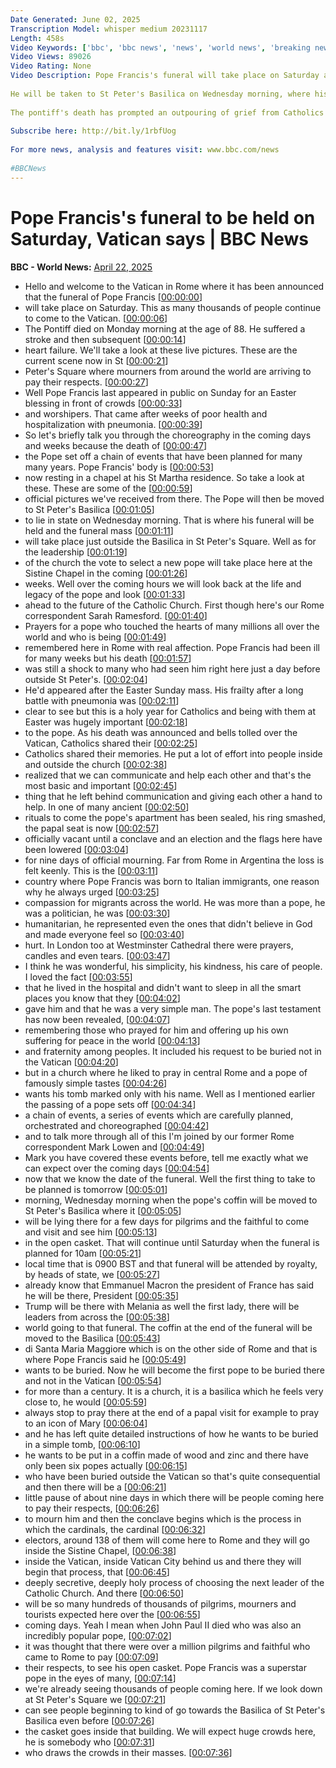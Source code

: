 ```yaml
---
Date Generated: June 02, 2025
Transcription Model: whisper medium 20231117
Length: 458s
Video Keywords: ['bbc', 'bbc news', 'news', 'world news', 'breaking news', 'us news', 'world', 'america', 'usa', 'usa news', 'india news']
Video Views: 89026
Video Rating: None
Video Description: Pope Francis's funeral will take place on Saturday at 10:00 local time (09:00 BST, 08:00 GMT), the Vatican has confirmed.
 
He will be taken to St Peter's Basilica on Wednesday morning, where his casket will remain until burial for the public to pay their respects.
 
The pontiff's death has prompted an outpouring of grief from Catholics across the globe. 
 
Subscribe here: http://bit.ly/1rbfUog
 
For more news, analysis and features visit: www.bbc.com/news
 
#BBCNews
---
```


# Pope Francis's funeral to be held on Saturday, Vatican says | BBC News
**BBC - World News:** [April 22, 2025](https://www.youtube.com/watch?v=Tx8OsWgF-uw)
*  Hello and welcome to the Vatican in Rome where it has been announced that the funeral of Pope Francis [[00:00:00](https://www.youtube.com/watch?v=Tx8OsWgF-uw&t=0.0s)]
*  will take place on Saturday. This as many thousands of people continue to come to the Vatican. [[00:00:06](https://www.youtube.com/watch?v=Tx8OsWgF-uw&t=6.640000000000001s)]
*  The Pontiff died on Monday morning at the age of 88. He suffered a stroke and then subsequent [[00:00:14](https://www.youtube.com/watch?v=Tx8OsWgF-uw&t=14.4s)]
*  heart failure. We'll take a look at these live pictures. These are the current scene now in St [[00:00:21](https://www.youtube.com/watch?v=Tx8OsWgF-uw&t=21.44s)]
*  Peter's Square where mourners from around the world are arriving to pay their respects. [[00:00:27](https://www.youtube.com/watch?v=Tx8OsWgF-uw&t=27.2s)]
*  Well Pope Francis last appeared in public on Sunday for an Easter blessing in front of crowds [[00:00:33](https://www.youtube.com/watch?v=Tx8OsWgF-uw&t=33.84s)]
*  and worshipers. That came after weeks of poor health and hospitalization with pneumonia. [[00:00:39](https://www.youtube.com/watch?v=Tx8OsWgF-uw&t=39.6s)]
*  So let's briefly talk you through the choreography in the coming days and weeks because the death of [[00:00:47](https://www.youtube.com/watch?v=Tx8OsWgF-uw&t=47.04s)]
*  the Pope set off a chain of events that have been planned for many many years. Pope Francis' body is [[00:00:53](https://www.youtube.com/watch?v=Tx8OsWgF-uw&t=53.12s)]
*  now resting in a chapel at his St Martha residence. So take a look at these. These are some of the [[00:00:59](https://www.youtube.com/watch?v=Tx8OsWgF-uw&t=59.28s)]
*  official pictures we've received from there. The Pope will then be moved to St Peter's Basilica [[00:01:05](https://www.youtube.com/watch?v=Tx8OsWgF-uw&t=65.6s)]
*  to lie in state on Wednesday morning. That is where his funeral will be held and the funeral mass [[00:01:11](https://www.youtube.com/watch?v=Tx8OsWgF-uw&t=71.92s)]
*  will take place just outside the Basilica in St Peter's Square. Well as for the leadership [[00:01:19](https://www.youtube.com/watch?v=Tx8OsWgF-uw&t=79.68s)]
*  of the church the vote to select a new pope will take place here at the Sistine Chapel in the coming [[00:01:26](https://www.youtube.com/watch?v=Tx8OsWgF-uw&t=86.48s)]
*  weeks. Well over the coming hours we will look back at the life and legacy of the pope and look [[00:01:33](https://www.youtube.com/watch?v=Tx8OsWgF-uw&t=93.52000000000001s)]
*  ahead to the future of the Catholic Church. First though here's our Rome correspondent Sarah Ramesford. [[00:01:40](https://www.youtube.com/watch?v=Tx8OsWgF-uw&t=100.96000000000001s)]
*  Prayers for a pope who touched the hearts of many millions all over the world and who is being [[00:01:49](https://www.youtube.com/watch?v=Tx8OsWgF-uw&t=109.84s)]
*  remembered here in Rome with real affection. Pope Francis had been ill for many weeks but his death [[00:01:57](https://www.youtube.com/watch?v=Tx8OsWgF-uw&t=117.2s)]
*  was still a shock to many who had seen him right here just a day before outside St Peter's. [[00:02:04](https://www.youtube.com/watch?v=Tx8OsWgF-uw&t=124.64000000000001s)]
*  He'd appeared after the Easter Sunday mass. His frailty after a long battle with pneumonia was [[00:02:11](https://www.youtube.com/watch?v=Tx8OsWgF-uw&t=131.68s)]
*  clear to see but this is a holy year for Catholics and being with them at Easter was hugely important [[00:02:18](https://www.youtube.com/watch?v=Tx8OsWgF-uw&t=138.07999999999998s)]
*  to the pope. As his death was announced and bells tolled over the Vatican, Catholics shared their [[00:02:25](https://www.youtube.com/watch?v=Tx8OsWgF-uw&t=145.28s)]
*  Catholics shared their memories. He put a lot of effort into people inside and outside the church [[00:02:38](https://www.youtube.com/watch?v=Tx8OsWgF-uw&t=158.96s)]
*  realized that we can communicate and help each other and that's the most basic and important [[00:02:45](https://www.youtube.com/watch?v=Tx8OsWgF-uw&t=165.44s)]
*  thing that he left behind communication and giving each other a hand to help. In one of many ancient [[00:02:50](https://www.youtube.com/watch?v=Tx8OsWgF-uw&t=170.16s)]
*  rituals to come the pope's apartment has been sealed, his ring smashed, the papal seat is now [[00:02:57](https://www.youtube.com/watch?v=Tx8OsWgF-uw&t=177.44s)]
*  officially vacant until a conclave and an election and the flags here have been lowered [[00:03:04](https://www.youtube.com/watch?v=Tx8OsWgF-uw&t=184.48s)]
*  for nine days of official mourning. Far from Rome in Argentina the loss is felt keenly. This is the [[00:03:11](https://www.youtube.com/watch?v=Tx8OsWgF-uw&t=191.51999999999998s)]
*  country where Pope Francis was born to Italian immigrants, one reason why he always urged [[00:03:25](https://www.youtube.com/watch?v=Tx8OsWgF-uw&t=205.35999999999999s)]
*  compassion for migrants across the world. He was more than a pope, he was a politician, he was [[00:03:30](https://www.youtube.com/watch?v=Tx8OsWgF-uw&t=210.88s)]
*  humanitarian, he represented even the ones that didn't believe in God and made everyone feel so [[00:03:40](https://www.youtube.com/watch?v=Tx8OsWgF-uw&t=220.07999999999998s)]
*  hurt. In London too at Westminster Cathedral there were prayers, candles and even tears. [[00:03:47](https://www.youtube.com/watch?v=Tx8OsWgF-uw&t=227.35999999999999s)]
*  I think he was wonderful, his simplicity, his kindness, his care of people. I loved the fact [[00:03:55](https://www.youtube.com/watch?v=Tx8OsWgF-uw&t=235.04s)]
*  that he lived in the hospital and didn't want to sleep in all the smart places you know that they [[00:04:02](https://www.youtube.com/watch?v=Tx8OsWgF-uw&t=242.64000000000001s)]
*  gave him and that he was a very simple man. The pope's last testament has now been revealed, [[00:04:07](https://www.youtube.com/watch?v=Tx8OsWgF-uw&t=247.28s)]
*  remembering those who prayed for him and offering up his own suffering for peace in the world [[00:04:13](https://www.youtube.com/watch?v=Tx8OsWgF-uw&t=253.52s)]
*  and fraternity among peoples. It included his request to be buried not in the Vatican [[00:04:20](https://www.youtube.com/watch?v=Tx8OsWgF-uw&t=260.0s)]
*  but in a church where he liked to pray in central Rome and a pope of famously simple tastes [[00:04:26](https://www.youtube.com/watch?v=Tx8OsWgF-uw&t=266.72s)]
*  wants his tomb marked only with his name. Well as I mentioned earlier the passing of a pope sets off [[00:04:34](https://www.youtube.com/watch?v=Tx8OsWgF-uw&t=274.0s)]
*  a chain of events, a series of events which are carefully planned, orchestrated and choreographed [[00:04:42](https://www.youtube.com/watch?v=Tx8OsWgF-uw&t=282.64s)]
*  and to talk more through all of this I'm joined by our former Rome correspondent Mark Lowen and [[00:04:49](https://www.youtube.com/watch?v=Tx8OsWgF-uw&t=289.44s)]
*  Mark you have covered these events before, tell me exactly what we can expect over the coming days [[00:04:54](https://www.youtube.com/watch?v=Tx8OsWgF-uw&t=294.32s)]
*  now that we know the date of the funeral. Well the first thing to take to be planned is tomorrow [[00:05:01](https://www.youtube.com/watch?v=Tx8OsWgF-uw&t=301.2s)]
*  morning, Wednesday morning when the pope's coffin will be moved to St Peter's Basilica where it [[00:05:05](https://www.youtube.com/watch?v=Tx8OsWgF-uw&t=305.92s)]
*  will be lying there for a few days for pilgrims and the faithful to come and visit and see him [[00:05:13](https://www.youtube.com/watch?v=Tx8OsWgF-uw&t=313.76s)]
*  in the open casket. That will continue until Saturday when the funeral is planned for 10am [[00:05:21](https://www.youtube.com/watch?v=Tx8OsWgF-uw&t=321.03999999999996s)]
*  local time that is 0900 BST and that funeral will be attended by royalty, by heads of state, we [[00:05:27](https://www.youtube.com/watch?v=Tx8OsWgF-uw&t=327.44s)]
*  already know that Emmanuel Macron the president of France has said he will be there, President [[00:05:35](https://www.youtube.com/watch?v=Tx8OsWgF-uw&t=335.12s)]
*  Trump will be there with Melania as well the first lady, there will be leaders from across the [[00:05:38](https://www.youtube.com/watch?v=Tx8OsWgF-uw&t=338.72s)]
*  world going to that funeral. The coffin at the end of the funeral will be moved to the Basilica [[00:05:43](https://www.youtube.com/watch?v=Tx8OsWgF-uw&t=343.76000000000005s)]
*  di Santa Maria Maggiore which is on the other side of Rome and that is where Pope Francis said he [[00:05:49](https://www.youtube.com/watch?v=Tx8OsWgF-uw&t=349.52000000000004s)]
*  wants to be buried. Now he will become the first pope to be buried there and not in the Vatican [[00:05:54](https://www.youtube.com/watch?v=Tx8OsWgF-uw&t=354.72s)]
*  for more than a century. It is a church, it is a basilica which he feels very close to, he would [[00:05:59](https://www.youtube.com/watch?v=Tx8OsWgF-uw&t=359.92s)]
*  always stop to pray there at the end of a papal visit for example to pray to an icon of Mary [[00:06:04](https://www.youtube.com/watch?v=Tx8OsWgF-uw&t=364.72s)]
*  and he has left quite detailed instructions of how he wants to be buried in a simple tomb, [[00:06:10](https://www.youtube.com/watch?v=Tx8OsWgF-uw&t=370.48s)]
*  he wants to be put in a coffin made of wood and zinc and there have only been six popes actually [[00:06:15](https://www.youtube.com/watch?v=Tx8OsWgF-uw&t=375.28000000000003s)]
*  who have been buried outside the Vatican so that's quite consequential and then there will be a [[00:06:21](https://www.youtube.com/watch?v=Tx8OsWgF-uw&t=381.84000000000003s)]
*  little pause of about nine days in which there will be people coming here to pay their respects, [[00:06:26](https://www.youtube.com/watch?v=Tx8OsWgF-uw&t=386.64000000000004s)]
*  to mourn him and then the conclave begins which is the process in which the cardinals, the cardinal [[00:06:32](https://www.youtube.com/watch?v=Tx8OsWgF-uw&t=392.0s)]
*  electors, around 138 of them will come here to Rome and they will go inside the Sistine Chapel, [[00:06:38](https://www.youtube.com/watch?v=Tx8OsWgF-uw&t=398.88s)]
*  inside the Vatican, inside Vatican City behind us and there they will begin that process, that [[00:06:45](https://www.youtube.com/watch?v=Tx8OsWgF-uw&t=405.36s)]
*  deeply secretive, deeply holy process of choosing the next leader of the Catholic Church. And there [[00:06:50](https://www.youtube.com/watch?v=Tx8OsWgF-uw&t=410.96s)]
*  will be so many hundreds of thousands of pilgrims, mourners and tourists expected here over the [[00:06:55](https://www.youtube.com/watch?v=Tx8OsWgF-uw&t=415.92s)]
*  coming days. Yeah I mean when John Paul II died who was also an incredibly popular pope, [[00:07:02](https://www.youtube.com/watch?v=Tx8OsWgF-uw&t=422.0s)]
*  it was thought that there were over a million pilgrims and faithful who came to Rome to pay [[00:07:09](https://www.youtube.com/watch?v=Tx8OsWgF-uw&t=429.84000000000003s)]
*  their respects, to see his open casket. Pope Francis was a superstar pope in the eyes of many, [[00:07:14](https://www.youtube.com/watch?v=Tx8OsWgF-uw&t=434.96000000000004s)]
*  we're already seeing thousands of people coming here. If we look down at St Peter's Square we [[00:07:21](https://www.youtube.com/watch?v=Tx8OsWgF-uw&t=441.52000000000004s)]
*  can see people beginning to kind of go towards the Basilica of St Peter's Basilica even before [[00:07:26](https://www.youtube.com/watch?v=Tx8OsWgF-uw&t=446.24s)]
*  the casket goes inside that building. We will expect huge crowds here, he is somebody who [[00:07:31](https://www.youtube.com/watch?v=Tx8OsWgF-uw&t=451.20000000000005s)]
*  who draws the crowds in their masses. [[00:07:36](https://www.youtube.com/watch?v=Tx8OsWgF-uw&t=456.08000000000004s)]
